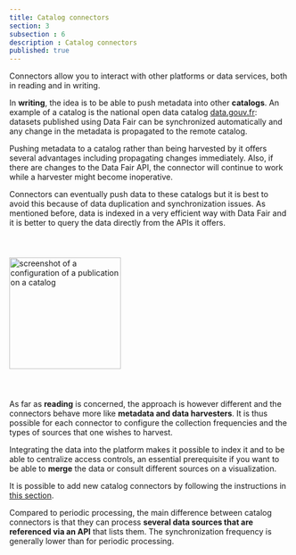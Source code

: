 ```yaml
---
title: Catalog connectors
section: 3
subsection : 6
description : Catalog connectors
published: true
---
```


Connectors allow you to interact with other platforms or data services, both in reading and in writing.

In **writing**, the idea is to be able to push metadata into other **catalogs**. An example of a catalog is the national open data catalog [data.gouv.fr](https://www.data.gouv.fr/fr/): datasets published using Data Fair can be synchronized automatically and any change in the metadata is propagated to the remote catalog.

Pushing metadata to a catalog rather than being harvested by it offers several advantages including propagating changes immediately. Also, if there are changes to the Data Fair API, the connector will continue to work while a harvester might become inoperative.

Connectors can eventually push data to these catalogs but it is best to avoid this because of data duplication and synchronization issues. As mentioned before, data is indexed in a very efficient way with Data Fair and it is better to query the data directly from the APIs it offers.

<img src="./images/functional-presentation/catalogues.jpg"
     height="200" style="margin:40px auto;" alt="screenshot of a configuration of a publication on a catalog" />

As far as **reading** is concerned, the approach is however different and the connectors behave more like **metadata and data harvesters**. It is thus possible for each connector to configure the collection frequencies and the types of sources that one wishes to harvest.

Integrating the data into the platform makes it possible to index it and to be able to centralize access controls, an essential prerequisite if you want to be able to **merge** the data or consult different sources on a visualization.

It is possible to add new catalog connectors by following the instructions in [this section](./interoperate/connectors).

Compared to periodic processing, the main difference between catalog connectors is that they can process **several data sources that are referenced via an API** that lists them. The synchronization frequency is generally lower than for periodic processing.
